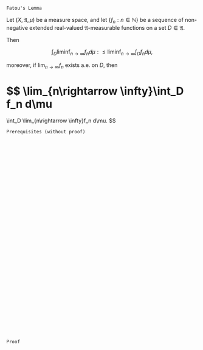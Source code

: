 ```
Fatou's Lemma
```
Let $(X, \mathfrak{A}, \mu)$ be a measure space, and
let $\{f_n : n\in \mathbb{N}\}$ be a sequence of non-negative extended real-valued $\mathfrak{A}$-measurable functions on a set $D\in\mathfrak{A}$.

Then

$$
\int_D \liminf_{n \rightarrow \infty} f_n d\mu
:\leq
\liminf_{n\rightarrow \infty}
\int_D f_n d\mu,
$$

moreover, if $\lim_{n\rightarrow \infty} f_n$ exists a.e. on $D$, then
<!-- an extended real-valued $\mathfrak{A}$-measurable function $f$ such that $f:=\lim_{n \rightarrow \infty} f_n \ \ a.e. \ on \ D$ can be defined, then -->

$$
\lim_{n\rightarrow \infty}\int_D f_n d\mu
=
\int_D \lim_{n\rightarrow \infty}f_n d\mu.
$$

```
Prerequisites (without proof)
```

<br>
<br>
<br>
<br>
<br>
<br>
<br>
<br>
<br>
<br>
<br>
<br>
<br>
<br>
<br>
<br>
<br>
<br>
<br>
<br>
<br>
<br>
<br>
<br>
<br>
<br>
<br>
<br>
<br>
<br>


```
Proof
```
